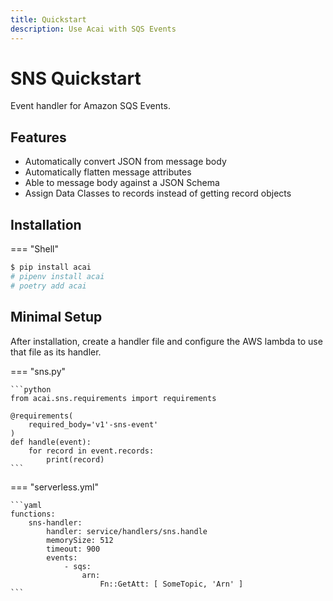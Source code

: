 ```yaml
---
title: Quickstart
description: Use Acai with SQS Events
---
```


# SNS Quickstart

Event handler for Amazon SQS Events.

## Features

* Automatically convert JSON from message body
* Automatically flatten message attributes
* Able to message body against a JSON Schema
* Assign Data Classes to records instead of getting record objects

## Installation

=== "Shell"
```bash
$ pip install acai
# pipenv install acai
# poetry add acai
```

## Minimal Setup

After installation, create a handler file and configure the AWS lambda to use that file as its handler.

=== "sns.py"

    ```python
    from acai.sns.requirements import requirements
    
    @requirements(
        required_body='v1'-sns-event'
    )
    def handle(event):
        for record in event.records:
            print(record)
    ```

=== "serverless.yml"

    ```yaml
    functions:
        sns-handler:
            handler: service/handlers/sns.handle
            memorySize: 512
            timeout: 900
            events:
                - sqs:
                    arn:
                        Fn::GetAtt: [ SomeTopic, 'Arn' ]
    ```
